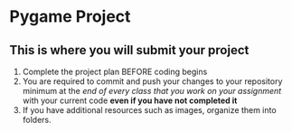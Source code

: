 # Pygame Project

## This is where you will submit your project

1. Complete the project plan BEFORE coding begins
2. You are required to commit and push your changes to your repository minimum at the *end of every class that you work on your assignment* with your current code **even if you have not completed it**
3. If you have additional resources such as images, organize them into folders.
